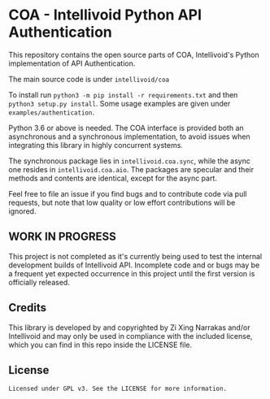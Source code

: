 # COA - Intellivoid Python API Authentication

This repository contains the open source parts of COA, Intellivoid's Python implementation of API Authentication.

The main source code is under `intellivoid/coa`

To install run `python3 -m pip install -r requirements.txt` and then `python3 setup.py install`.
Some usage examples are given under `examples/authentication`.

Python 3.6 or above is needed. The COA interface is provided both an asynchronous and a synchronous
implementation, to avoid issues when integrating this library in highly concurrent systems.

The synchronous package lies in `intellivoid.coa.sync`, while the async one resides in `intellivoid.coa.aio`.
The packages are specular and their methods and contents are identical, except for the async part.

Feel free to file an issue if you find bugs and to contribute code via pull requests, but note that
low quality or low effort contributions will be ignored.

## WORK IN PROGRESS

This project is not completed as it's currently being used to test the internal development
builds of Intellivoid API. Incomplete code and or bugs may be a frequent yet expected occurrence
in this project until the first version is officially released.

## Credits

This library is developed by and copyrighted by Zi Xing Narrakas and/or Intellivoid and may only be used in compliance with the
included license, which you can find in this repo inside the LICENSE file.

## License

```
Licensed under GPL v3. See the LICENSE for more information.
```
